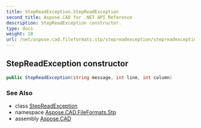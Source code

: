 ```yaml
---
title: StepReadException.StepReadException
second_title: Aspose.CAD for .NET API Reference
description: StepReadException constructor. 
type: docs
weight: 10
url: /net/aspose.cad.fileformats.stp/stepreadexception/stepreadexception/
---
```

## StepReadException constructor

```csharp
public StepReadException(string message, int line, int column)
```

### See Also

* class [StepReadException](../)
* namespace [Aspose.CAD.FileFormats.Stp](../../stepreadexception/)
* assembly [Aspose.CAD](../../../)


